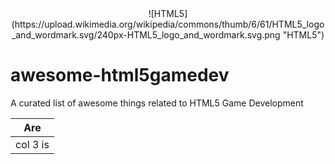 <center>![HTML5] (https://upload.wikimedia.org/wikipedia/commons/thumb/6/61/HTML5_logo_and_wordmark.svg/240px-HTML5_logo_and_wordmark.svg.png "HTML5")
</center>

# awesome-html5gamedev
A curated list of awesome things related to HTML5 Game Development

| Are           |
|:-------------:|
| col 3 is      | 
